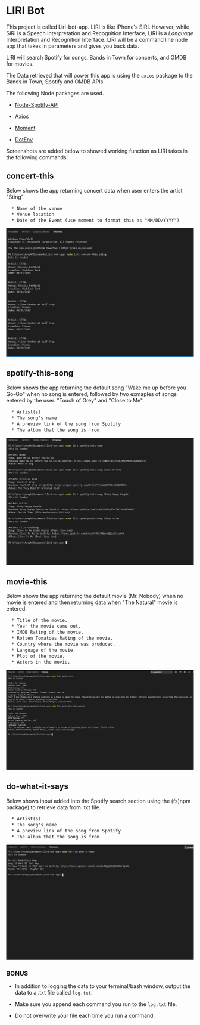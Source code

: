 
# LIRI Bot

This project is called Liri-bot-app. LIRI is like iPhone's SIRI. However, while SIRI is a Speech Interpretation and Recognition Interface, LIRI is a _Language_ Interpretation and Recognition Interface. LIRI will be a command line node app that takes in parameters and gives you back data.

LIRI will search Spotify for songs, Bands in Town for concerts, and OMDB for movies.

The Data retrieved that will power this app is using the `axios` package to the Bands in Town, Spotify and OMDB APIs. 

The following Node packages are used.

   * [Node-Spotify-API](https://www.npmjs.com/package/node-spotify-api)

   * [Axios](https://www.npmjs.com/package/axios)

   * [Moment](https://www.npmjs.com/package/moment)

   * [DotEnv](https://www.npmjs.com/package/dotenv)
   

Screenshots are added below to showed working function as LIRI takes in the following commands:

 ##  concert-this
   
Below shows the app returning concert data when user enters the artist "Sting".

      * Name of the venue
      * Venue location
      * Date of the Event (use moment to format this as "MM/DD/YYYY")
         
![](images/concertSting.JPG)



   
  ## spotify-this-song
   
Below shows the app returning the default song "Wake me up before you Go-Go" when no song is entered, followed by two exmaples of songs entered by the user.  "Touch of Grey" and "Close to Me".

      * Artist(s)
      * The song's name
      * A preview link of the song from Spotify
      * The album that the song is from

  ![](images/spotifyAll.JPG)
  
  
  

   ## movie-this
   
Below shows the app returning the default movie (Mr. Nobody) when no movie is entered and then returning data when "The Natural" movie is entered.

      * Title of the movie.
      * Year the movie came out.
      * IMDB Rating of the movie.
      * Rotten Tomatoes Rating of the movie.
      * Country where the movie was produced.
      * Language of the movie.
      * Plot of the movie.
      * Actors in the movie.

  ![](images/MovieThis.JPG)
  
  
  

   ## do-what-it-says
   
 Below shows input added into the Spotify search section using the (fs)npm package) to retrieve data from .txt file.
 
      * Artist(s)
      * The song's name
      * A preview link of the song from Spotify
      * The album that the song is from

   ![](images/do-what-it-says.JPG)
   
   
   



### BONUS

* In addition to logging the data to your terminal/bash window, output the data to a .txt file called `log.txt`.

* Make sure you append each command you run to the `log.txt` file. 

* Do not overwrite your file each time you run a command.





